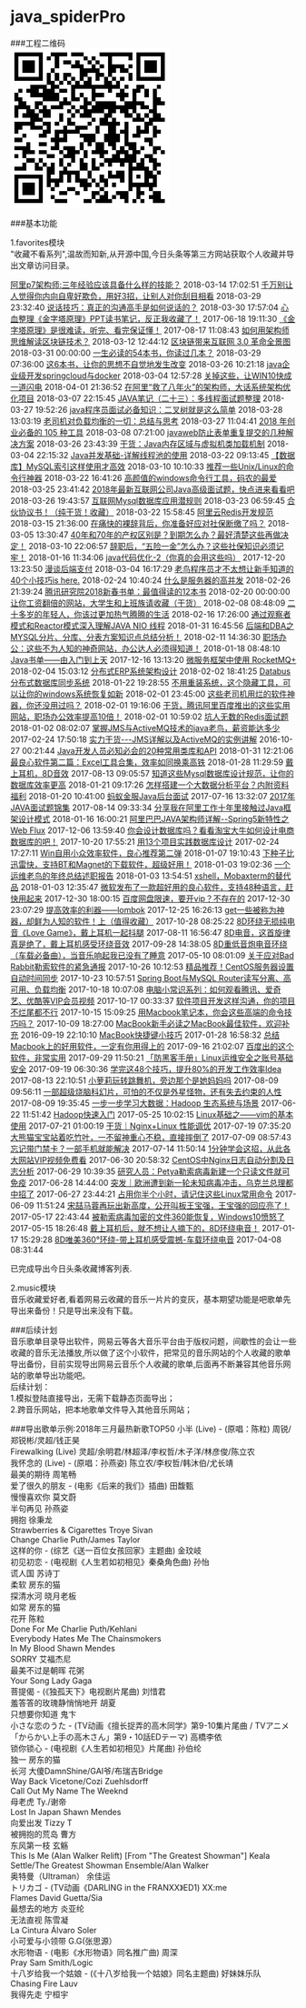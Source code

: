 # java_spiderPro
###工程二维码  
![](pics/project.png)  

###基本功能  
   
1.favorites模块  
"收藏不看系列",温故而知新,从开源中国,今日头条等第三方网站获取个人收藏并导出文章访问目录。  
  

[阿里p7架构师:三年经验应该具备什么样的技能？](http://toutiao.com/group/6532723301112873485/?_blank) 2018-03-14 17:02:51
[千万别让人觉得你内向自卑好欺负，用好3招，让别人对你刮目相看](http://toutiao.com/group/6538362724588454414/?_blank) 2018-03-29 23:32:40
[说话技巧：真正的沟通高手是如何说话的？](http://toutiao.com/group/6538674638442988035/?_blank) 2018-03-30 17:57:04
[心血整理《金字塔原理》PPT读书笔记，反正我收藏了！](http://toutiao.com/group/6432930499668410625/?_blank) 2017-06-18 19:11:30
[《金字塔原理》是很难读，听完、看完保证懂！](http://toutiao.com/group/6455075240165769741/?_blank) 2017-08-17 11:08:43
[如何用架构师思维解读区块链技术？](http://toutiao.com/group/6531914477166658061/?_blank) 2018-03-12 12:44:12
[区块链带来互联网 3.0 革命全景图](http://www.woshipm.com/blockchain/979000.html?_blank) 2018-03-31 00:00:00
[一生必读的54本书，你读过几本？](http://m.gmw.cn/toutiao/2018-03/29/content_120634625.htm?_blank) 2018-03-29 07:36:00
[这6本书，让你的思想不自觉地发生改变](http://toutiao.com/group/6537071320377590286/?_blank) 2018-03-26 10:21:18
[java企业级开发springcloud与docker](http://toutiao.com/group/6528949214397858312/?_blank) 2018-03-04 12:57:28
[关掉这些，让WIN10快成一道闪电](http://toutiao.com/group/6539473143457645060/?_blank) 2018-04-01 21:36:52
[在阿里“救了八年火”的架构师，大话系统架构优化项目](http://toutiao.com/group/6530206341179376136/?_blank) 2018-03-07 22:15:45
[JAVA笔记（二十三）：多线程面试题整理](http://toutiao.com/group/6537591113295856135/?_blank) 2018-03-27 19:52:26
[java程序员面试必备知识：二叉树就是这么简单](http://toutiao.com/group/6537856766602904071/?_blank) 2018-03-28 13:03:19
[老司机对负载均衡的一切：总结与思考](http://toutiao.com/group/6537455111604535815/?_blank) 2018-03-27 11:04:41
[2018 年创业必备的 105 种工具](http://36kr.com/coop/toutiao/5122441.html?ktm_source=toutiao?_blank) 2018-03-08 07:21:00
[javaweb防止表单重复提交的几种解决方案](http://toutiao.com/group/6537279608700535304/?_blank) 2018-03-26 23:43:39
[干货：Java内存区域与虚拟机类加载机制](http://toutiao.com/group/6529093027321872899/?_blank) 2018-03-04 22:15:32
[Java并发基础-详解线程池的使用](http://toutiao.com/group/6535336580112974350/?_blank) 2018-03-22 09:13:45
[【数据库】MySQL索引这样使用才高效](http://toutiao.com/group/6531119415222600196/?_blank) 2018-03-10 10:10:33
[推荐一些Unix/Linux的命令行神器](http://toutiao.com/group/6535686467258155528/?_blank) 2018-03-22 16:41:26
[高颜值的windows命令行工具，码农的最爱](http://toutiao.com/group/6536905243173585412/?_blank) 2018-03-25 23:41:42
[2018年最新互联网公司Java高级面试题，快点进来看看吧](http://toutiao.com/group/6537217841861493252/?_blank) 2018-03-26 19:43:57
[互联网Mysql数据库应用潜规则](http://toutiao.com/group/6535777088434078211/?_blank) 2018-03-23 06:59:45
[合伙协议书！（纯干货！收藏）](http://toutiao.com/group/6535675467729469966/?_blank) 2018-03-22 15:58:45
[阿里云Redis开发规范](http://toutiao.com/group/6533121366831399431/?_blank) 2018-03-15 21:36:00
[在痛快的裸辞背后，你准备好应对社保断缴了吗？](http://toutiao.com/group/6529328887082517000/?_blank) 2018-03-05 13:30:47
[40年和70年的产权区别是？到期怎么办？最好清楚这些再做决定！](https://m.fang.com/news/hf/03_27946033.html?sf_source=ttcollaborate?_blank) 2018-03-10 22:06:57
[辞职后，“五险一金”怎么办？这些社保知识必须记牢！](http://toutiao.com/group/6511486728379826696/?_blank) 2018-01-16 11:34:06
[java代码优化-2（你真的会用这些吗）](http://toutiao.com/group/6501456741023089165/?_blank) 2017-12-20 13:23:50
[漫谈后端支付](http://toutiao.com/group/6529000759403479559/?_blank) 2018-03-04 16:17:29
[老鸟程序员才不太想让新手知道的40个小技巧is here.](http://toutiao.com/group/6525945211481227784/?_blank) 2018-02-24 10:40:24
[什么是服务器的高并发](http://toutiao.com/group/6526857205952545294/?_blank) 2018-02-26 21:39:24
[腾讯研究院2018新春书单：最值得读的12本书](http://mp.weixin.qq.com/s?src=11&timestamp=1519145914&ver=710&signature=EBb2q0Y4*pR7ShKByUhbT5Vb2z-mBW7GeyRQRx6h10zKHC2IJSGsvLqwX4sAG1U69mXQIIfZYwuDFsmQS*Z7jYCKb9sYf1iA55sjHNp3rP4qY6LIiT4wghCVCdorJzMV&new=1?_blank) 2018-02-20 00:00:00
[让你工资翻倍的网站，大学生和上班族请收藏（干货）](http://toutiao.com/group/6519784622421705223/?_blank) 2018-02-08 08:48:09
[二十多岁的年轻人，你该过更加热气腾腾的生活](http://m.gmw.cn/toutiao/2018-02/16/content_120501277.htm?_blank) 2018-02-16 17:26:00
[通过观察者模式和Reactor模式深入理解JAVA NIO 线程](http://toutiao.com/group/6517133364074381837/?_blank) 2018-01-31 16:45:56
[后端和DBA之MYSQL分片、分库、分表方案知识点总结分析！](http://toutiao.com/group/6521181949548036615/?_blank) 2018-02-11 14:36:30
[职场办公：这些不为人知的神奇网站，办公达人必须得知道！](http://toutiao.com/group/6512186137740575239/?_blank) 2018-01-18 08:48:10
[Java书单——由入门到上天](http://toutiao.com/group/6500008658670191118/?_blank) 2017-12-16 13:13:20
[微服务框架中使用 RocketMQ+](http://toutiao.com/group/6518591229028991496/?_blank) 2018-02-04 15:03:12
[分布式ERP系统架构设计](http://toutiao.com/group/6517905295245574660/?_blank) 2018-02-02 18:41:25
[Databus 分布式数据库同步系统](http://toutiao.com/group/6513835597222642189/?_blank) 2018-01-22 19:28:55
[不用重装系统，这个隐藏工具，可以让你的windows系统恢复如新](http://toutiao.com/group/6517612440627184132/?_blank) 2018-02-01 23:45:00
[这些老司机用烂的软件神器，你还没用过吗？](http://toutiao.com/group/6517543148011389453/?_blank) 2018-02-01 19:16:06
[干货，腾讯阿里百度推出的这些实用网站，职场办公效率提高10倍！](http://toutiao.com/group/6517415055951135246/?_blank) 2018-02-01 10:59:02
[坑人无数的Redis面试题](http://toutiao.com/group/6505194629170725389/?_blank) 2018-01-02 08:02:07
[掌握JMS与ActiveMQ技术的java老鸟，薪资能达多少](http://toutiao.com/group/6390607986310349058/?_blank) 2017-02-24 17:50:18
[实力干货---JMS详解以及ActiveMQ的实例讲解](http://toutiao.com/group/6345805464718409986/?_blank) 2016-10-27 00:21:44
[Java开发人员必知必会的20种常用类库和API](http://toutiao.com/group/6517065117195043341/?_blank) 2018-01-31 12:21:06
[最良心软件第二篇：Excel工具合集，效率如同换乘高铁](http://toutiao.com/group/6515938688172556804/?_blank) 2018-01-28 11:29:59
[戴上耳机，8D音效](http://toutiao.com/group/6453559261300523533/?_blank) 2017-08-13 09:05:57
[知道这些Mysql数据库设计规范，让你的数据库效率更高](http://toutiao.com/group/6513064764493529603/?_blank) 2018-01-21 09:17:26
[怎样搭建一个大数据分析平台？内附资料福利](http://toutiao.com/group/6512957383998702083/?_blank) 2018-01-20 10:41:00
[蚂蚁金服Java后台面试](http://toutiao.com/group/6443233616117793025/?_blank) 2017-07-16 13:32:07
[2017年JAVA面试题锦集](http://toutiao.com/group/6453937462531064333/?_blank) 2017-08-14 09:33:34
[分享我在阿里工作十年里接触过Java框架设计模式](http://toutiao.com/group/6511555338234233352/?_blank) 2018-01-16 16:00:21
[阿里巴巴JAVA架构师详解--Spring5新特性之 Web Flux](http://toutiao.com/group/6496262985063858701/?_blank) 2017-12-06 13:59:40
[你会设计数据库吗？看看淘宝大牛如何设计电商数据库的吧！](http://toutiao.com/group/6478518085253857806/?_blank) 2017-10-20 17:55:21
[用13个项目实践数据库设计](http://toutiao.com/group/6390601664507855105/?_blank) 2017-02-24 17:27:11
[Win自用小众效率软件，良心推荐第二弹](http://toutiao.com/group/6508202236164702728/?_blank) 2018-01-07 19:10:43
[下种子比迅雷快，支持BT和Magnet的下载软件，超级好用！](http://toutiao.com/group/6506777593977504270/?_blank) 2018-01-03 19:02:36
[一个运维老鸟的年终总结述职报告](http://toutiao.com/group/6506698892749324808/?_blank) 2018-01-03 13:54:51
[xshell，Mobaxterm的替代品](http://toutiao.com/group/6506678516552040973/?_blank) 2018-01-03 12:35:47
[微软发布了一款超好用的良心软件，支持48种语言，赶快用起来](http://toutiao.com/group/6505152440906547725/?_blank) 2017-12-30 18:00:15
[百度网盘限速，要开vip？不存在的](http://toutiao.com/group/6505355639529669134/?_blank) 2017-12-30 23:07:29
[提高效率的利器——lombok](http://toutiao.com/group/6503398131030295053/?_blank) 2017-12-25 16:26:13
[get一些被称为神器，却鲜为人知的软件！上（值得收藏）](http://toutiao.com/group/6481542383119893005/?_blank) 2017-10-28 08:25:22
[8D环绕无损纯电音《Love Game》，戴上耳机一起抖腿](http://toutiao.com/group/6452914226993299981/?_blank) 2017-08-11 16:56:47
[8D电音，这首旋律真是绝了，戴上耳机感受环绕音效](http://toutiao.com/group/6470714771762053646/?_blank) 2017-09-28 14:38:05
[8D重低音炮电音环绕（车载必备曲），当音乐响起我已没有了睡意](http://toutiao.com/group/6418282591937773825/?_blank) 2017-05-10 08:01:09
[关于应对Bad Rabbit勒索软件的紧急通报](http://toutiao.com/group/6481036814906835469/?_blank) 2017-10-26 10:12:53
[精品推荐！CentOS服务器设置自动时间同步](http://toutiao.com/group/6479935145489990157/?_blank) 2017-10-23 10:57:51
[Spring Boot与MySQL Router读写分离、高可用、负载均衡](http://toutiao.com/group/6478066649260884494/?_blank) 2017-10-18 10:07:08
[电脑小常识系列：如何观看腾讯、爱奇艺、优酷等VIP会员视频](http://toutiao.com/group/6477499255484318222/?_blank) 2017-10-17 00:33:37
[软件项目开发这样沟通，你的项目不烂尾都不行](http://toutiao.com/group/6477029502550540814/?_blank) 2017-10-15 15:09:25
[用Macbook笔记本，你会这些高端的命令技巧吗？](http://toutiao.com/group/6474855698755748365/?_blank) 2017-10-09 18:27:00
[MacBook新手必读之MacBook最佳软件，欢迎补充](http://toutiao.com/group/6332041477548196097/?_blank) 2016-09-19 22:10:10
[MacBook快捷键小技巧](http://toutiao.com/group/4213580711/?_blank) 2017-01-28 16:58:32
[总结Macbook上的好用软件，一定有你用得上的](http://toutiao.com/group/6466140124408185358/?_blank) 2017-09-16 21:02:07
[百度出的这个软件，非常实用](http://toutiao.com/group/6471042630594593294/?_blank) 2017-09-29 11:50:21
[「防黑客手册」Linux运维安全之账号基础安全](http://toutiao.com/group/6467098053605065230/?_blank) 2017-09-19 06:30:36
[学完这48个技巧，提升80%的开发工作效率Idea](http://toutiao.com/group/6453761529333416462/?_blank) 2017-08-13 22:10:51
[小萝莉玩转跳舞机，旁边那个是她妈妈吗](http://toutiao.com/group/6452087868285256205/?_blank) 2017-08-09 09:56:11
[一部超级烧脑科幻片，可怕的不仅是外星怪物，还有失去约束的人性](http://toutiao.com/group/6452237218462302733/?_blank) 2017-08-09 19:35:45
[一步一步学习大数据：Hadoop 生态系统与场景](http://m.thebigdata.cn/show.aspx?articleid=33567?_blank) 2017-06-22 11:51:42
[Hadoop快速入门](http://m.thebigdata.cn/show.aspx?articleid=33329?_blank) 2017-05-25 10:02:15
[Linux基础之——vim的基本使用](http://toutiao.com/group/6444881181171564813/?_blank) 2017-07-21 01:00:19
[干货｜Nginx+Linux 性能调优](http://mp.weixin.qq.com/s?timestamp=1500420446&src=3&ver=1&signature=5wvypGVzbNyGtVRQfCdApPCU-1JKljl6i83hwQFIRRFGRWiOoPTAh050QZ0vYuT89Si7E1cGVawLzZ6mMY0qTQ9gYnSCz2Dz3EV45li5PQ4n6a8LlkqLm*p22xit6SsEDSmjvT9HfY9tAO9y9viNIqv5-jWj426na0Fx5TiqPvk=?_blank) 2017-07-19 07:35:20
[大熊猫宝宝站着吃竹叶，一不留神重心不稳，直接摔倒了](http://toutiao.com/group/6440569160702362113/?_blank) 2017-07-09 08:57:43
[忘记带门禁卡？一部手机就能解决](http://toutiao.com/group/6442466546728599809/?_blank) 2017-07-14 11:50:14
[1分钟学会这招，从此各大网站VIP视频免费看](http://toutiao.com/group/6437411227789754626/?_blank) 2017-06-30 20:58:32
[CentOS中Nginx日志自动分割及日志分析](http://toutiao.com/group/6436883603862388993/?_blank) 2017-06-29 10:39:35
[研究人员：Petya勒索病毒新建一个只读文件就可免疫](http://www.pconline.com.cn/3g/topnews/946/9462371.html?_blank) 2017-06-28 14:44:00
[突发｜欧洲遭到新一轮未知病毒冲击，乌克兰总理都中招了](http://toutiao.com/group/6436335001596756225/?_blank) 2017-06-27 23:44:21
[占用你半个小时，请记住这些Linux常用命令](http://toutiao.com/group/6429479589647384833/?_blank) 2017-06-09 11:51:24
[宋喆马蓉再玩出新高度，公开叫板王宝强，王宝强的回应亮了！](http://toutiao.com/group/6421110313772499202/?_blank) 2017-05-17 22:43:44
[被勒索病毒加密的文件360能恢复，Windows10愤怒了](http://toutiao.com/group/6420303285030748418/?_blank) 2017-05-15 18:26:48
[戴上耳机后，就不想让人摘下的，8D环绕电音！](http://toutiao.com/group/6376469382008946945/?_blank) 2017-01-17 15:29:28
[8D唯美360°环绕-带上耳机感受震撼-车载环绕电音](http://toutiao.com/group/6406417058540536066/?_blank) 2017-04-08 08:31:44

已完成导出今日头条收藏博客列表.  

2.music模块  
音乐收藏爱好者,看着网易云收藏的音乐一片片的变灰，基本期望功能是吧歌单先导出来备份！只是导出来没有下载。  

###后续计划  
音乐歌单目录导出软件，网易云等各大音乐平台由于版权问题，间歇性的会让一些收藏的音乐无法播放,所以做了这个小软件，把常见的音乐网站的个人收藏的歌单导出备份，目前实现导出网易云音乐个人收藏的歌单,后面再不断兼容其他音乐网站的歌单导出功能吧。  
后续计划：  
1.模拟登陆直接导出，无需下载静态页面导出；     
2.跨音乐网站，把本地歌单文件导入其他音乐网站；  

###导出歌单示例:2018年三月最热新歌TOP50
 小半 (Live) - (原唱：陈粒) 周锐/郑锐彬/灵超/钱正昊  
 Firewalking (Live) 灵超/余明君/林超泽/李权哲/木子洋/林彦俊/陈立农  
 我怀念的 (Live) - (原唱：孙燕姿) 陈立农/李权哲/韩沐伯/尤长靖  
 最美的期待 周笔畅  
 爱了很久的朋友 - (电影《后来的我们》插曲) 田馥甄  
 慢慢喜欢你 莫文蔚  
 半句再见 孙燕姿  
 拥抱 徐秉龙  
 Strawberries & Cigarettes Troye Sivan  
 Change Charlie Puth/James Taylor  
 这样的你 - (综艺《送一百位女孩回家》主题曲) 金玟岐  
 初见初恋 - (电视剧《人生若如初相见》秦桑角色曲) 孙怡  
 谎人国 苏诗丁  
 柔软 房东的猫  
 探清水河 晓月老板  
 如常 房东的猫  
 花开 陈粒  
 Done For Me Charlie Puth/Kehlani  
 Everybody Hates Me The Chainsmokers  
 In My Blood Shawn Mendes  
 SORRY 艾福杰尼  
 最美不过是朝晖 花粥  
 Your Song Lady Gaga  
 菩提偈 - (《独孤天下》电视剧片尾曲) 刘惜君  
 羞答答的玫瑰静悄悄地开 胡夏  
 只想要你知道 鬼卞  
 小さな恋のうた - (TV动画《擅长捉弄的高木同学》第9-10集片尾曲 / TVアニメ「からかい上手の高木さん」第9・10話EDテーマ) 高橋李依  
 锁你锁心 - (电视剧《人生若如初相见》片尾曲) 孙伯纶  
 独一 房东的猫  
 长河 大傻DamnShine/GAI爷/布瑞吉Bridge  
 Way Back Vicetone/Cozi Zuehlsdorff  
 Call Out My Name The Weeknd  
 母老虎 Ty./谢帝  
 Lost In Japan Shawn Mendes  
 向爱出发 Tizzy T  
 被拥抱的荒岛 曹方  
 东风第一枝 玄觞  
 This Is Me (Alan Walker Relift) [From "The Greatest Showman"] Keala Settle/The Greatest Showman Ensemble/Alan Walker  
 奥特曼（Ultraman） 余佳运  
 トリカゴ - (TV动画《DARLING in the FRANXX》ED1) XX:me  
 Flames David Guetta/Sia  
 最想去的地方 炎亚纶  
 无法直视 陈雪凝  
 La Cintura Álvaro Soler  
 小可爱与小领带 G.G(张思源）  
 水形物语 - (电影《水形物语》同名推广曲) 周深  
 Pray Sam Smith/Logic  
 十八岁给我一个姑娘 - (《十八岁给我一个姑娘》同名主题曲) 好妹妹乐队  
 Chasing Fire Lauv  
 我得先走 宁桓宇  


